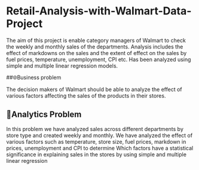 # Retail-Analysis-with-Walmart-Data-Project 

The aim of this project is enable category managers of Walmart to check the weekly and monthly sales of the departments. Analysis includes the effect of markdowns on the sales and the extent of effect on the sales by fuel prices, temperature, unemployment, CPI etc. 
Has been analyzed using simple and multiple linear regression models.

##🌐Business problem

The decision makers of Walmart should be able to analyze the effect of various factors affecting the sales of the products in their stores.

## 📝Analytics Problem

In this problem we have analyzed sales across different departments by store type and created weekly and monthly. We have analyzed the effect of various factors such as temperature, store size, fuel prices, markdown in prices, unemployment and CPI to determine Which factors have a statistical significance in explaining sales in the stores by using simple and multiple linear regression

